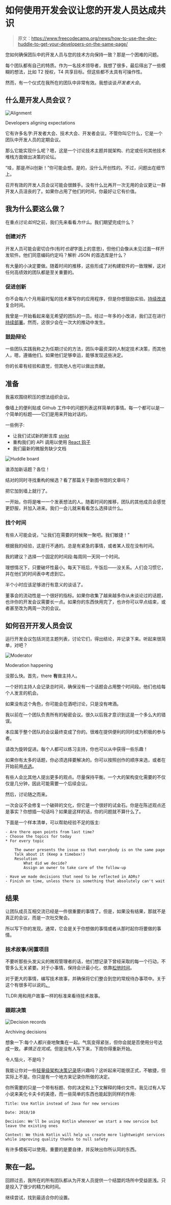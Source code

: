 # 如何使用开发会议让您的开发人员达成共识

> 原文：<https://www.freecodecamp.org/news/how-to-use-the-dev-huddle-to-get-your-developers-on-the-same-page/>

您如何确保团队中的开发人员与您的技术方向保持一致？那是一个困难的问题。

每个团队都有自己的特质。作为一名技术领导者，我想了很多，最后得出了一些模糊的想法，比如 T2 授权，T4 共享目标。但这些都不太具有可操作性。

然而，有一个仪式在我所在的团队中非常有效。我想谈谈*开发者大会*。

## 什么是开发人员会议？

![Alignment](img/a6ed3b1b5a70ae7ea450c1ebb2939a42.png)

Developers aligning expectations

它有许多名字:开发者大会、技术大会、开发者会议。不管你叫它什么，它是一个团队中开发人员的定期会议。

那么它能实现什么呢？嗯，这是一个讨论技术主题并就架构、约定或任何其他技术堆栈方面做出决策的论坛。

“哇，那是*所以*创新！”你可能会想。是的，没什么开创性的。不过，问题出在细节上。

召开有效的开发人员会议可能会很棘手。没有什么比再开一次无用的会议更让一群开发人员沮丧的了。如果你占用了他们的时间，你最好让它有价值。

## 我为什么要这么做？

在重点讨论*如何*之前，我们先来看看*为什么*。我们期望完成什么？

### 创建对齐

开发人员可能会密切合作(有时*也是*字面上的意思)，但他们会像从未见过面一样开发软件。他们同意编码约定吗？解析 JSON 的首选库是什么？

有大量的小决定要做。随着时间的推移，这些形成了对构建软件的一致理解，这对任何高绩效的团队都是至关重要的。

### 促进创新

你不会每六个月用最时髦的技术重写你的应用程序，但是你想鼓励实验。[持续改进](https://www.creativesafetysupply.com/articles/continuous-improvement/)复合时间。

我曾是一开始看起来毫无希望的团队的一员。经过一年多的小改进，我们正在进行[持续部署](https://www.atlassian.com/continuous-delivery/continuous-deployment#:~:text=Continuous%20Deployment%20(CD)%20is%20a,cycle%20has%20evolved%20over%20time)。然而，这很少会在一次大的推动中发生。

### 鼓励辩论

一些团队实践我称之为任期讨论的方法，团队中最资深的人制定技术决策，而其他人，嗯，遵循他们。如果他们足够幸运，能够发现这些决定。

你的长辈有经验和直觉，但其他人也可以做出贡献。

## 准备

我喜欢围绕积压的想法组织会议。

像墙上的便利贴或 Github 工作中的问题列表这样简单的事情。每一个都可以是一个简单的标题——它们是用来开始对话的。

一些例子:

*   让我们试试新的断言库 [strikt](https://strikt.io/)
*   重构我们的 API 调用以使用 [React 钩子](https://reactjs.org/docs/hooks-intro.html)
*   我们最新的微服务缺少文档

![Huddle board](img/f2867286724574d3b00255f78f480105.png "Huddle board")

谁添加新话题？各位！

结对的同时寻找重构的候选？看了那篇关于新图书馆的文章吗？

把它加到墙上就行了。

一开始，你将是唯一一个发表想法的人。随着时间的推移，团队的其他成员会感觉更舒服，并加入进来。我们一会儿就来看看怎么选择谈什么。

### 找个时间

有些人可能会说，“让我们在需要的时候聚一聚吧。我们敏捷！”

根据我的经验，这是行不通的。总是有紧急的事情，或者某人现在没有时间。

我的建议？选择一个固定的时间段:每周同一天同一个时间。

理想情况下，只要破坏性最小。每天下班后，午饭后——没关系。人们会习惯它，并在他们的时间表中考虑到它。

半个小时应该足够进行有意义的谈话了。

董事会的流动性是一个很好的指标。如果你收集了越来越多你从未谈论过的话题，也许你的开发会议需要长一点。如果你的东西快用完了，也许你可以早点结束，或者甚至改为两周一次的会议。

## 如何召开开发人员会议

运行开发会议包括浏览主题列表，讨论它们，得出结论，并记录下来。听起来很简单，对吧？

![Moderator](img/2ac91e9612af03b9d15b3cb0f6db398b.png "Moderator")

Moderation happening

没那么快。首先，there **有**做主持人。

一个好的主持人会记录总时间，确保没有一个话题会占用整个时间段。他们也给每个人发言的机会。

如果没有这个角色，你可能会在酒吧讨论，只是没有啤酒。

我以前在一个团队负责所有的秘密会议。很久以后我才意识到这是一个多么大的错误。

本应属于整个团队的会议最终变成了你的。很难在提供便利的同时成为积极的参与者。

请改为旋转促进。每个人都可以练习主持，你也可以从中获得一些乐趣！

如果你有太多的话题，你必须选择要解决的。你可以按照创作的顺序来选，或者在开始前用[点选](https://en.wikipedia.org/wiki/Dot-voting)。

有些人会比其他人提出更多的观点。尽量保持平衡。一个大的架构变化需要的不仅仅是几分钟，因此可能需要一个后续会议。

然后，讨论随之而来。

一次会议不会修复一个破碎的文化，但它是一个很好的试金石。你是在陈述观点还是事实？你想插一句话吗？如果是这样的话，你的问题就不算什么了。

下面是一个样本清单，可以帮助经验不足的版主:

```
- Are there open points from last time?
- Choose the topics for today
* For every topic

    The owner presents the issue so that everybody is on the same page
    Talk about it (Keep a timebox!)
    Resolution
        What did we decide?
        Assign an owner to take care of the follow-up

- Have we made decisions that need to be reflected in ADRs?
- Finish on time, unless there is something that absolutely can't wait
```

## 结果

让团队成员互相交流已经是一件很重要的事情了。但是，如果没有结果，那就不是真正的会议，而是一次社交聚会。

所以写下你的发现。通常，它会是关于你想做的事情或者从那时起你将要做的事情。

### 技术故事/闲置项目

不要听那些头发尖尖的微观管理者的话，他们想记录下曾经采取的每一个行动，不管多么无关紧要。对于小事情，保持会计最小化，依靠[松弛时间](https://www.solutionsiq.com/resource/blog-post/the-importance-of-slack-in-achieving-speed-and-quality/)。

对于更大的事情，编写技术故事，并确保将它们整合到您的常规待办事项中。关于这个有很多可以说的[。](https://www.thoughtworks.com/insights/blog/treat-devops-stories-user-stories)

TLDR:用和用户故事一样的标准来看待技术故事。

### 跟踪决策

![Decision records](img/9bf8c47b469505a0f740bbb61e61dba0.png "Decision records")

Archiving decisions

想象一下:每个人都兴奋地聚集在一起。气氛变得紧张，但你会就是否使用分号达成一致。*事情正在完成*。但是没有人写下来，下周你得重新开始。

令人恼火，不是吗？

我能让你对一些[轻量级架构决策记录](https://www.thoughtworks.com/radar/techniques/lightweight-architecture-decision-records)感兴趣吗？这听起来可能很正式，不敏捷，但实际上不是。你只是有一个地方来记录你所做的决定。

你所需要的只是一个带有标题、你的决定和上下文解释的降价文件。我见过有人写小说来美化卡夫卡的美德，而一些简单的东西也能起到同样的作用:

```
Title: Use Kotlin instead of Java for new services

Date: 2018/10

Decision: We'll be using Kotlin whenever we start a new service but leave the existing ones

Context: We think Kotlin will help us create more lightweight services while improving quality thanks to null safety
```

有许多模板可以使用。重要的是要自律，并反映出你所认同的东西。

## 聚在一起。

回顾过去，我所在的所有团队都从为开发人员提供一个结盟的场所中受益匪浅。只是投入了很少的精力和时间。

继续尝试，找到最适合你的设置。
